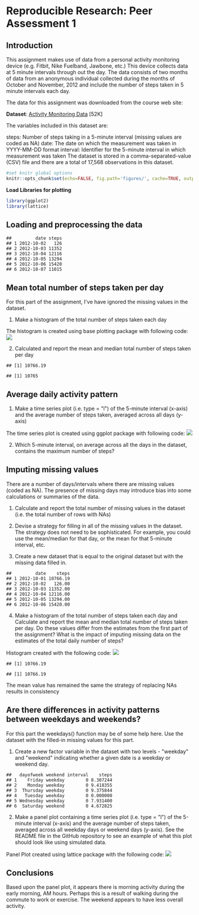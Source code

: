 # Reproducible Research: Peer Assessment 1

## Introduction

This assignment makes use of data from a personal activity monitoring device (e.g. Fitbit, Nike Fuelband, Jawbone, etc.) This device collects data at 5 minute intervals through out the day. The data consists of two months of data from an anonymous individual collected during the months of October and November, 2012 and include the number of steps taken in 5 minute intervals each day.

The data for this assignment was downloaded from the course web site:

**Dataset**: [Activity Monitoring Data](https://d396qusza40orc.cloudfront.net/repdata%2Fdata%2Factivity.zip "Activity monitoring data") [52K]

The variables included in this dataset are:

steps: Number of steps taking in a 5-minute interval (missing values are coded as NA)
date: The date on which the measurement was taken in YYYY-MM-DD format
interval: Identifier for the 5-minute interval in which measurement was taken
The dataset is stored in a comma-separated-value (CSV) file and there are a total of 17,568 observations in this dataset.


```r
#set knitr global options
knitr::opts_chunk$set(echo=FALSE, fig.path='figures/', cache=TRUE, output = 'PA1.md')
```


**Load Libraries for plotting**

```r
library(ggplot2)
library(lattice)
```

## Loading and preprocessing the data



```
##         date steps
## 1 2012-10-02   126
## 2 2012-10-03 11352
## 3 2012-10-04 12116
## 4 2012-10-05 13294
## 5 2012-10-06 15420
## 6 2012-10-07 11015
```

## Mean total number of steps taken per day
For this part of the assignment, I've have ignored the missing values in the dataset.

1. Make a histogram of the total number of steps taken each day


The histogram is created using base plotting package with following code:
![](figures/plot1-1.png)

2. Calculated and report the mean and median total number of steps taken per day

```
## [1] 10766.19
```

```
## [1] 10765
```


## Average daily activity pattern

1. Make a time series plot (i.e. type = "l") of the 5-minute interval (x-axis) and the average number of steps taken, averaged across all days (y-axis)




The time series plot is created using ggplot package with following code:
![](figures/plot2-1.png)

2. Which 5-minute interval, on average across all the days in the dataset, contains the maximum number of steps?




## Imputing missing values

There are a number of days/intervals where there are missing values (coded as NA). The presence of missing days may introduce bias into some calculations or summaries of the data.

1. Calculate and report the total number of missing values in the dataset (i.e. the total number of rows with NAs)



2. Devise a strategy for filling in all of the missing values in the dataset. The strategy does not need to be sophisticated. For example, you could use the mean/median for that day, or the mean for that 5-minute interval, etc.


3. Create a new dataset that is equal to the original dataset but with the missing data filled in.


```
##         date    steps
## 1 2012-10-01 10766.19
## 2 2012-10-02   126.00
## 3 2012-10-03 11352.00
## 4 2012-10-04 12116.00
## 5 2012-10-05 13294.00
## 6 2012-10-06 15420.00
```

4. Make a histogram of the total number of steps taken each day and Calculate and report the mean and median total number of steps taken per day. Do these values differ from the estimates from the first part of the assignment? What is the impact of imputing missing data on the estimates of the total daily number of steps?

Histogram created with the following code:
![](figures/plot3-1.png)


```
## [1] 10766.19
```

```
## [1] 10766.19
```
The mean value has remained the same the strategy of replacing NAs results in consistency

## Are there differences in activity patterns between weekdays and weekends?
For this part the weekdays() function may be of some help here. Use the dataset with the filled-in missing values for this part.

1.  Create a new factor variable in the dataset with two levels - "weekday" and "weekend" indicating whether a given date is a weekday or weekend day.


```
##   dayofweek weekend interval    steps
## 1    Friday weekday        0 8.307244
## 2    Monday weekday        0 9.418355
## 3  Thursday weekday        0 9.375844
## 4   Tuesday weekday        0 0.000000
## 5 Wednesday weekday        0 7.931400
## 6  Saturday weekend        0 4.672825
```

2. Make a panel plot containing a time series plot (i.e. type = "l") of the 5-minute interval (x-axis) and the average number of steps taken, averaged across all weekday days or weekend days (y-axis). See the README file in the GitHub repository to see an example of what this plot should look like using simulated data.

Panel Plot created using lattice package with the following code:
![](figures/plot4-1.png)

## Conclusions

Based upon the panel plot, it appears there is morning activity during the early morning, AM hours.  Perhaps this is a result of walking during the commute to work or exercise.  The weekend appears to have less overall activity.

